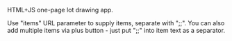 HTML+JS one-page lot drawing app.

Use "items" URL parameter to supply items, separate with ";;". You can also add multiple items via plus button - just put ";;" into item text as a separator.
